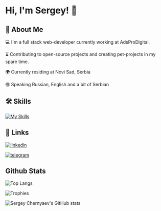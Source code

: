 # Hi, I'm Sergey! 👋


## 🚀 About Me

💻 I'm a full stack web-developer currently working at AdsProDigital. 

⌛ Contributing to open-source projects and creating pet-projects in my spare time.

🌍 Currently residing at Novi Sad, Serbia

㊗️ Speaking Russian, English and a bit of Serbian
## 🛠 Skills

[![My Skills](https://skillicons.dev/icons?i=rider,dotnet,js,vue,python,docker,gitlab,matlab&theme=dark)](https://skillicons.dev)

## 🔗 Links

[![linkedin](https://img.shields.io/badge/linkedin-0A66C2?style=for-the-badge&logo=linkedin&logoColor=dark)](https://www.linkedin.com/in/sirozha1337/)

[![telegram](https://img.shields.io/badge/telegram-0A66C1?style=for-the-badge&logo=telegram&logoColor=dark)](https://t.me/Sirozha1337)

## Github Stats

![Top Langs](https://github-readme-stats.vercel.app/api/top-langs/?username=sirozha1337&layout=compact&theme=dark)

![Trophies](https://github-profile-trophy.vercel.app/?username=sirozha1337&theme=onedark)

![Sergey Chernyaev's GitHub stats](https://github-readme-stats.vercel.app/api?username=sirozha1337&show_icons=true&theme=dark)
